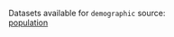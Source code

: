 Datasets available for `demographic` source:  
[population](https://docs.upgini.com/public/demographic/population)  

